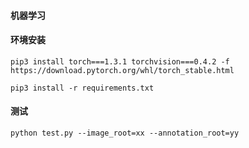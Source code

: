 #### 机器学习

#### 环境安装

`pip3 install torch===1.3.1 torchvision===0.4.2 -f https://download.pytorch.org/whl/torch_stable.html`

`pip3 install -r requirements.txt`


#### 测试

`python test.py --image_root=xx --annotation_root=yy`
